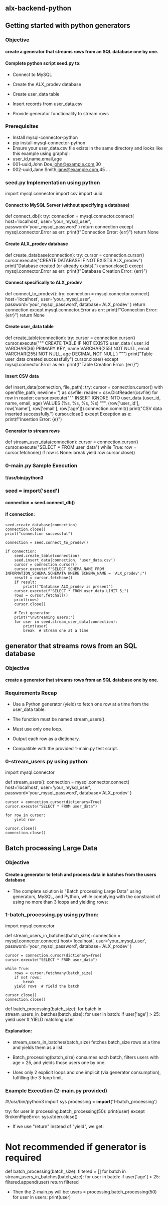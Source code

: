 ## alx-backend-python
## Getting started with python generators 

### Objective

#### create a generator that streams rows from an SQL database one by one.

#### Complete python script seed.py to:  

- Connect to MySQL

- Create the ALX_prodev database

- Create user_data table

- Insert records from user_data.csv

- Provide generator functionality to stream rows

### Prerequisites
- Install mysql-connector-python
 - pip install mysql-connector-python
- Ensure your user_data.csv file exists in the same directory and looks like this example using graphql:
 - user_id,name,email,age
 - 001-uuid,John Doe,john@example.com,30
 - 002-uuid,Jane Smith,jane@example.com,45
 ...
### seed.py Implementation using python
 import mysql.connector
import csv
import uuid

#### Connect to MySQL Server (without specifying a database)
def connect_db():
    try:
        connection = mysql.connector.connect(
            host='localhost',
            user='your_mysql_user',
            password='your_mysql_password'
        )
        return connection
    except mysql.connector.Error as err:
        print(f"Connection Error: {err}")
        return None

#### Create ALX_prodev database
def create_database(connection):
    try:
        cursor = connection.cursor()
        cursor.execute("CREATE DATABASE IF NOT EXISTS ALX_prodev")
        print("Database created (or already exists).")
        cursor.close()
    except mysql.connector.Error as err:
        print(f"Database Creation Error: {err}")

#### Connect specifically to ALX_prodev
def connect_to_prodev():
    try:
        connection = mysql.connector.connect(
            host='localhost',
            user='your_mysql_user',
            password='your_mysql_password',
            database='ALX_prodev'
        )
        return connection
    except mysql.connector.Error as err:
        print(f"Connection Error: {err}")
        return None

#### Create user_data table
def create_table(connection):
    try:
        cursor = connection.cursor()
        cursor.execute("""
            CREATE TABLE IF NOT EXISTS user_data (
                user_id VARCHAR(36) PRIMARY KEY,
                name VARCHAR(255) NOT NULL,
                email VARCHAR(255) NOT NULL,
                age DECIMAL NOT NULL
            )
        """)
        print("Table user_data created successfully")
        cursor.close()
    except mysql.connector.Error as err:
        print(f"Table Creation Error: {err}")

#### Insert CSV data
def insert_data(connection, file_path):
    try:
        cursor = connection.cursor()
        with open(file_path, newline='') as csvfile:
            reader = csv.DictReader(csvfile)
            for row in reader:
                cursor.execute("""
                    INSERT IGNORE INTO user_data (user_id, name, email, age)
                    VALUES (%s, %s, %s, %s)
                """, (row['user_id'], row['name'], row['email'], row['age']))
        connection.commit()
        print("CSV data inserted successfully.")
        cursor.close()
    except Exception as e:
        print(f"Insertion Error: {e}")

#### Generator to stream rows
def stream_user_data(connection):
    cursor = connection.cursor()
    cursor.execute("SELECT * FROM user_data")
    while True:
        row = cursor.fetchone()
        if row is None:
            break
        yield row
    cursor.close()

### 0-main.py Sample Execution
#### !/usr/bin/python3

### seed = __import__('seed')

#### connection = seed.connect_db()
#### if connection:
    seed.create_database(connection)
    connection.close()
    print("connection successful")

    connection = seed.connect_to_prodev()

    if connection:
        seed.create_table(connection)
        seed.insert_data(connection, 'user_data.csv')
        cursor = connection.cursor()
        cursor.execute(f"SELECT SCHEMA_NAME FROM INFORMATION_SCHEMA.SCHEMATA WHERE SCHEMA_NAME = 'ALX_prodev';")
        result = cursor.fetchone()
        if result:
            print(f"Database ALX_prodev is present")
        cursor.execute(f"SELECT * FROM user_data LIMIT 5;")
        rows = cursor.fetchall()
        print(rows)
        cursor.close()

        # Test generator
        print("\nStreaming users:")
        for user in seed.stream_user_data(connection):
            print(user)
            break  # Stream one at a time
## generator that streams rows from an SQL database

### Objective
#### create a generator that streams rows from an SQL database one by one.
### Requirements Recap
- Use a Python generator (yield) to fetch one row at a time from the user_data table.

- The function must be named stream_users().

- Must use only one loop.

- Output each row as a dictionary.

- Compatible with the provided 1-main.py test script.
  
### 0-stream_users.py using python:
  import mysql.connector

def stream_users():
    connection = mysql.connector.connect(
        host='localhost',
        user='your_mysql_user',
        password='your_mysql_password',
        database='ALX_prodev'
    )

    cursor = connection.cursor(dictionary=True)
    cursor.execute("SELECT * FROM user_data")

    for row in cursor:
        yield row

    cursor.close()
    connection.close()
    
## Batch processing Large Data

### Objective
#### Create a generator to fetch and process data in batches from the users database
- The complete solution is "Batch processing Large Data" using generators, MySQL, and Python, while complying with the constraint of using no more than 3 loops and yielding rows:

### 1-batch_processing.py using python:
import mysql.connector

def stream_users_in_batches(batch_size):
    connection = mysql.connector.connect(
        host='localhost',
        user='your_mysql_user',
        password='your_mysql_password',
        database='ALX_prodev'
    )

    cursor = connection.cursor(dictionary=True)
    cursor.execute("SELECT * FROM user_data")

    while True:
        rows = cursor.fetchmany(batch_size)
        if not rows:
            break
        yield rows  # Yield the batch

    cursor.close()
    connection.close()


def batch_processing(batch_size):
    for batch in stream_users_in_batches(batch_size):
        for user in batch:
            if user['age'] > 25:
                yield user  # YIELD matching user

#### Explanation:
- stream_users_in_batches(batch_size) fetches batch_size rows at a time and yields them as a list.

- Batch_processing(batch_size) consumes each batch, filters users with age > 25, and yields those users one by one.

- Uses only 2 explicit loops and one implicit (via generator consumption), fulfilling the 3-loop limit.

### Example Execution (2-main.py provided)

#!/usr/bin/python3
import sys
processing = __import__('1-batch_processing')

try:
    for user in processing.batch_processing(50):
        print(user)
except BrokenPipeError:
    sys.stderr.close()
    
- If we use "return" instead of "yield", we get:
# Not recommended if generator is required
def batch_processing(batch_size):
    filtered = []
    for batch in stream_users_in_batches(batch_size):
        for user in batch:
            if user['age'] > 25:
                filtered.append(user)
    return filtered
      
 - Then the 2-main.py will be:
users = processing.batch_processing(50)
for user in users:
    print(user)

  

